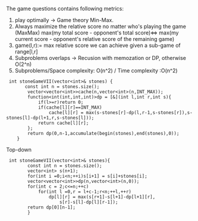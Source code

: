 The game questions contains following metrics:
1. play optimally -> Game theory Min-Max.
2. Always maximize the relative score no matter who's playing the game (MaxMax)
	max(my total score - opponent's total score)<=>
	max(my current score - opponent's relative score of the remaining game)
3. game(l,r):= max relative score we can achieve given a sub-game of range[l,r]
4. Subproblems overlaps -> Recusion with memozation or DP, otherwise O(2^n)
5. Subproblems/Space complexity: O(n^2) / Time complexity :O(n^2)
```
 int stoneGameVII(vector<int>& stones) {
       const int n = stones.size();
        vector<vector<int>>cache(n,vector<int>(n,INT_MAX));
        function<int(int,int,int)>dp = [&](int l,int r,int s){
            if(l>=r)return 0;
            if(cache[l][r]==INT_MAX)
                cache[l][r] = max(s-stones[r]-dp(l,r-1,s-stones[r]),s-stones[l]-dp(l+1,r,s-stones[l]));
            return cache[l][r];
        };
        return dp(0,n-1,accumulate(begin(stones),end(stones),0));
    }
```
Top-down
```
 int stoneGameVII(vector<int>& stones){
        const int n = stones.size();
        vector<int> s(n+1);
        for(int i =0;i<n;++i)s[i+1] = s[i]+stones[i];
        vector<vector<int>>dp(n,vector<int>(n,0));
        for(int c = 2;c<=n;++c)
            for(int l =0,r = l+c-1;r<n;++l,++r)
	            dp[l][r] = max(s[r+1]-s[l+1]-dp[l+1][r],
					s[r]-s[l]-dp[l][r-1]);
        return dp[0][n-1];
        }
```